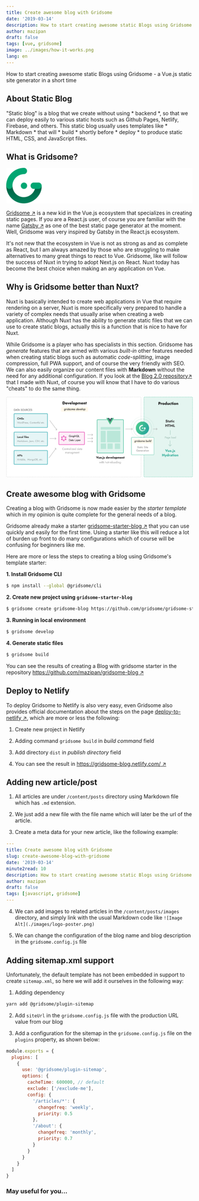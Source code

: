 ```yaml
---
title: Create awesome blog with Gridsome
date: '2019-03-14'
description: How to start creating awesome static Blogs using Gridsome - a Vue.js static site generator in a short time
author: mazipan
draft: false
tags: [vue, gridsome]
image: ../images/how-it-works.png
lang: en
---
```


How to start creating awesome static Blogs using Gridsome - a Vue.js static site generator in a short time

## About Static Blog

"Static blog" is a blog that we create without using * backend *, so that we can deploy easily to various static hosts such as Github Pages, Netlify, Firebase, and others. This static blog usually uses templates like * Markdown * that will * build * shortly before * deploy * to produce static HTML, CSS, and JavaScript files.

## What is Gridsome?

![Gridsome Logo](../images/logo-normal-dark.svg)

[Gridsome ↗️](https://gridsome.org/) is a new kid in the Vue.js ecosystem that specializes in creating static pages. If you are a React.js user, of course you are familiar with the name [Gatsby ↗️](https://www.gatsbyjs.org/) as one of the best static page generator at the moment. Well, Gridsome was very inspired by Gatsby in the React.js ecosystem.

It's not new that the ecosystem in Vue is not as strong as and as complete as React, but I am always amazed by those who are struggling to make alternatives to many great things to react to Vue. Gridsome, like will follow the success of Nuxt in trying to adopt Next.js on React. Nuxt today has become the best choice when making an any application on Vue.

## Why is Gridsome better than Nuxt?

Nuxt is basically intended to create web applications in Vue that require rendering on a server, Nuxt is more specifically very prepared to handle a variety of complex needs that usually arise when creating a web application. Although Nuxt has the ability to generate static files that we can use to create static blogs, actually this is a function that is nice to have for Nuxt.

While Gridsome is a player who has specialists in this section. Gridsome has *generate* features that are armed with various *built-in* other features needed when creating static blogs such as automatic *code-splitting*, image compression, full PWA support, and of course the very friendly with SEO. We can also easily organize our content files with **Markdown** without the need for any additional configuration. If you look at the [Blog 2.0 repository↗️](/blog-2-0-in-nuxtjs) that I made with Nuxt, of course you will know that I have to do various "cheats" to do the same thing.

![How Gridsome Works](../images/how-it-works.png)

## Create awesome blog with Gridsome

Creating a blog with Gridsome is now made easier by the *starter template* which in my opinion is quite complete for the general needs of a blog.

Gridsome already make a starter [gridsome-starter-blog ↗️](https://github.com/gridsome/gridsome-starter-blog) that you can use quickly and easily for the first time. Using a starter like this will reduce a lot of burden up front to do many configurations which of course will be confusing for beginners like me.

Here are more or less the steps to creating a blog using Gridsome's template starter:

**1. Install Gridsome CLI**

```bash
$ npm install --global @gridsome/cli
```

**2. Create new project using `gridsome-starter-blog`**

```bash
$ gridsome create gridsome-blog https://github.com/gridsome/gridsome-starter-blog.git
```

**3. Running in local environment**

```bash
$ gridsome develop
```

**4. Generate static files**

```bash
$ gridsome build
```

You can see the results of creating a Blog with gridsome starter in the repository [https://github.com/mazipan/gridsome-blog ↗️](https://github.com/mazipan/gridsome-blog)

## Deploy to Netlify

To deploy Gridsome to Netlify is also very easy, even Gridsome also provides official documentation about the steps on the page [deploy-to-netlify ↗️](https://gridsome.org/docs/deploy-to-netlify), which are more or less the following:

1) Create new project in Netlify

2) Adding command `gridsome build` in *build command* field

3) Add directory `dist` in *publish directory* field

4) You can see the result in [https://gridsome-blog.netlify.com/ ↗️](https://gridsome-blog.netlify.com/)

## Adding new article/post

1) All articles are under `/content/posts` directory using Markdown file which has `.md` extension.

2) We just add a new file with the file name which will later be the url of the article.

3) Create a meta data for your new article, like the following example:

```yaml
---
title: Create awesome blog with Gridsome
slug: create-awesome-blog-with-gridsome
date: '2019-03-14'
minute2read: 10
description: How to start creating awesome static Blogs using Gridsome - a Vue.js static site generator in a short time
author: mazipan
draft: false
tags: [javascript, gridsome]
---
```

4) We can add images to related articles in the `/content/posts/images` directory, and simply link with the usual Markdown code like `![Image Alt](./images/logo-poster.png)`

5) We can change the configuration of the blog name and blog description in the `gridsome.config.js` file

## Adding sitemap.xml support

Unfortunately, the default template has not been embedded in support to create `sitemap.xml`, so here we will add it ourselves in the following way:

1. Adding dependency

```bash
yarn add @gridsome/plugin-sitemap
```

2. Add `siteUrl` in the `gridsome.config.js` file with the production URL value from our blog

3. Add a configuration for the sitemap in the `gridsome.config.js` file on the `plugins` property, as shown below:

```javascript
module.exports = {
  plugins: [
    {
      use: '@gridsome/plugin-sitemap',
      options: {
        cacheTime: 600000, // default
        exclude: ['/exclude-me'],
        config: {
          '/articles/*': {
            changefreq: 'weekly',
            priority: 0.5
          },
          '/about': {
            changefreq: 'monthly',
            priority: 0.7
          }
        }
      }
    }
  ]
}
```

### May useful for you...

